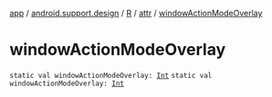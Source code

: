 [app](../../../index.md) / [android.support.design](../../index.md) / [R](../index.md) / [attr](index.md) / [windowActionModeOverlay](.)

# windowActionModeOverlay

`static val windowActionModeOverlay: `[`Int`](https://kotlinlang.org/api/latest/jvm/stdlib/kotlin/-int/index.html)
`static val windowActionModeOverlay: `[`Int`](https://kotlinlang.org/api/latest/jvm/stdlib/kotlin/-int/index.html)